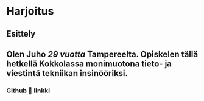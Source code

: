 # Harjoitus 

## Esittely

**Olen Juho** *29 vuotta* Tampereelta. Opiskelen tällä hetkellä Kokkolassa monimuotona tieto- ja viestintä tekniikan insinööriksi.
---

### Github 🔗 linkki





